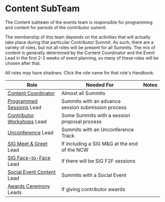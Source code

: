 # Content SubTeam

The Content subteam of the events team is responsible for programming and content for periods
of the contributor summit.

The membership of this team depends on the activities that will actually take place during that
particular Contributor Summit.  As such, there are a variety of roles, but not all roles
will be present for all Summits.  The mix of content is generally determined by the Content Coordinator
and the Event Lead in the first 2-3 weeks of event planning, so many of these roles
will be chosen after that.

All roles may have shadows.  Click the role name for that role's Handbook.

| Role | Needed For | Notes |
|------|------|------|
| [Content Coordinator] | Almost all Summits | |
| [Programmed Sessions] Lead | Summits with an advance session submission process | |
| [Contributor Workshops] Lead | Some Summits with a session proposal process | |
| [Unconference] Lead | Summits with an Unconference Track | |
| [SIG Meet & Greet] Lead | If including a SIG M&G at the end of the NCW | |
| [SIG Face-to-Face] Lead | If there will be SIG F2F sessions | |
| [Social Event Content] Lead | Summits with a Social Event | |
| [Awards Ceremony] Leads | If giving contributor awards | |

[Content Coordinator]: ./content-coordinator.md
[Programmed Sessions]: ./session-manager.md
[Unconference]: ./unconference.md
[Contributor Workshops]: ./contributor-workshops.md
[SIG Face-to-Face]: ./sig-f2f.md
[SIG Meet & Greet]: ./meet-and-greet.md
[Social Event Content]: ./social-content.md
[Awards Ceremony]: ./awards-ceremony.md
